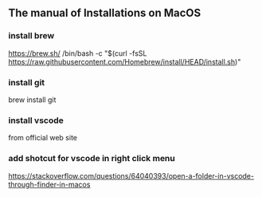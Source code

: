 ## The manual of Installations on MacOS

### install brew
https://brew.sh/
/bin/bash -c "$(curl -fsSL https://raw.githubusercontent.com/Homebrew/install/HEAD/install.sh)"

### install git
brew install git

### install vscode
from official web site

### add shotcut for vscode in right click menu
https://stackoverflow.com/questions/64040393/open-a-folder-in-vscode-through-finder-in-macos


